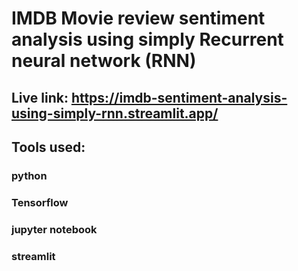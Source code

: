 # IMDB Movie review sentiment analysis using simply Recurrent neural network (RNN)
## Live link: https://imdb-sentiment-analysis-using-simply-rnn.streamlit.app/
## Tools used:

### python

### Tensorflow

### jupyter notebook

### streamlit
